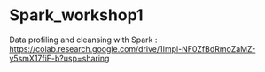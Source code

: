 # Spark_workshop1
Data profiling and cleansing with Spark : 
https://colab.research.google.com/drive/1Impl-NF0ZfBdRmoZaMZ-y5smX17fiF-b?usp=sharing
